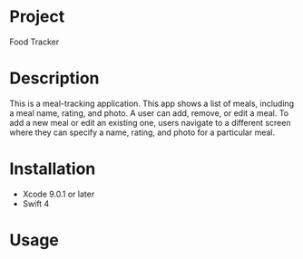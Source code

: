 # Project
Food Tracker

# Description
This is a meal-tracking application. This app shows a list of meals, including a meal name, rating, and photo. A user can add, remove, or edit a meal. To add a new meal or edit an existing one, users navigate to a different screen where they can specify a name, rating, and photo for a particular meal.

# Installation 
* Xcode 9.0.1 or later
* Swift 4

# Usage
